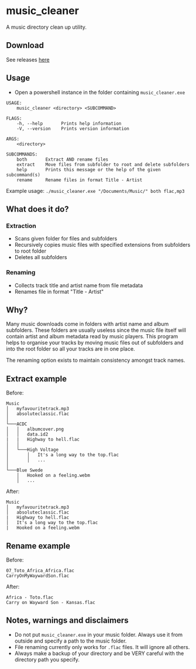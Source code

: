 # music_cleaner
A music directory clean up utility.

## Download
See releases [here](https://github.com/armytricks/music_cleaner/releases)

## Usage
- Open a powershell instance in the folder containing `music_cleaner.exe`
```
USAGE:
    music_cleaner <directory> <SUBCOMMAND>

FLAGS:
    -h, --help       Prints help information
    -V, --version    Prints version information

ARGS:
    <directory>    

SUBCOMMANDS:
    both       Extract AND rename files
    extract    Move files from subfolder to root and delete subfolders
    help       Prints this message or the help of the given subcommand(s)
    rename     Rename files in format Title - Artist
```
Example usage:
`./music_cleaner.exe "/Documents/Music/" both flac,mp3`

## What does it do?
### Extraction
- Scans given folder for files and subfolders
- Recursively copies music files with specified extensions from subfolders to root folder
- Deletes all subfolders
### Renaming
- Collects track title and artist name from file metadata
- Renames file in format "Title - Artist"

## Why?
Many music downloads come in folders with artist name and album subfolders. These folders are usually useless since the music file 
itself will contain artist and album metadata read by music players. This program helps to organise your tracks by moving music files out of subfolders and into the root folder so all your tracks are in one place.

The renaming option exists to maintain consistency amongst track names.

## Extract example
Before:
```
Music
│   myfavouritetrack.mp3
│   absoluteclassic.flac  
│
└───ACDC
│   │   albumcover.png
│   │   data.id2
|   |   Highway to hell.flac
│   │
│   └───High Voltage
│       │   It's a long way to the top.flac
│       │   ...
│   
└───Blue Swede
    │   Hooked on a feeling.webm
    │   ...
```
After:
```
Music
│   myfavouritetrack.mp3
│   absoluteclassic.flac  
|   Highway to hell.flac
│   It's a long way to the top.flac
|   Hooked on a feeling.webm
```

## Rename example
Before:
```
07_Toto_Africa_Africa.flac
CarryOnMyWaywardSon.flac
```
After:
```
Africa - Toto.flac
Carry on Wayward Son - Kansas.flac
```

## Notes, warnings and disclaimers
- Do not put `music_cleaner.exe` in your music folder. Always use it from outside and specify a path to the music folder.
- File renaming currently only works for `.flac` files. It will ignore all others.
- Always make a backup of your directory and be VERY careful with the directory path you specify.
